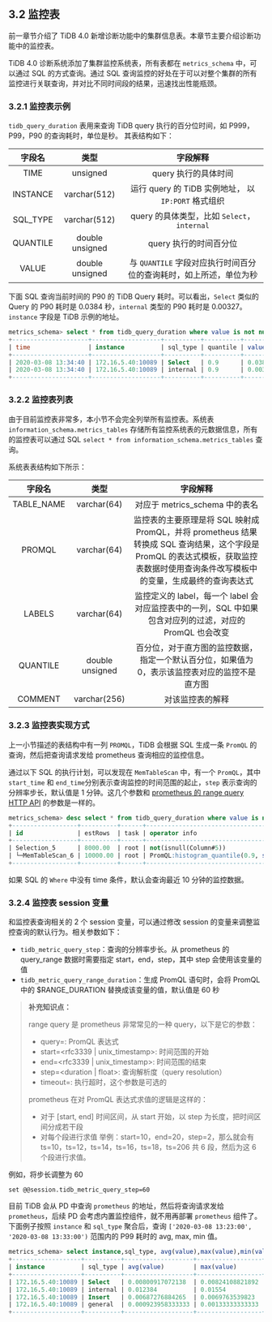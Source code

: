## 3.2 监控表
前一章节介绍了 TiDB 4.0 新增诊断功能中的集群信息表。本章节主要介绍诊断功能中的监控表。

TiDB 4.0 诊断系统添加了集群监控系统表，所有表都在 `metrics_schema` 中，可以通过 SQL 的方式查询。通过 SQL 查询监控的好处在于可以对整个集群的所有监控进行关联查询，并对比不同时间段的结果，迅速找出性能瓶颈。

### 3.2.1 监控表示例

`tidb_query_duration` 表用来查询 TiDB query 执行的百分位时间，如 P999，P99，P90 的查询耗时，单位是秒。 其表结构如下：

| 字段名 | 类型 | 字段解释 |
| :-----:| :----: | :----: |
| TIME | unsigned | query 执行的具体时间 |
| INSTANCE | varchar(512) | 运行 query 的 TiDB 实例地址， 以 `IP:PORT` 格式组织 |
| SQL_TYPE | varchar(512) | query 的具体类型，比如 `Select`，`internal` |
| QUANTILE | double unsigned| query 执行的时间百分位 |
| VALUE | double unsigned| 与 `QUANTILE` 字段对应执行时间百分位的查询耗时，如上所述，单位为秒 |

下面 SQL 查询当前时间的 P90 的 TiDB Query 耗时。可以看出，`Select` 类似的 Query 的 P90 耗时是 0.0384 秒，`internal` 类型的 P90 耗时是 0.00327。`instance` 字段是 TiDB 示例的地址。

```sql
metrics_schema> select * from tidb_query_duration where value is not null and time=now() and quantile=0.90;
+---------------------+-------------------+----------+----------+------------------+
| time                | instance          | sql_type | quantile | value            |
+---------------------+-------------------+----------+----------+------------------+
| 2020-03-08 13:34:40 | 172.16.5.40:10089 | Select   | 0.9      | 0.0384           |
| 2020-03-08 13:34:40 | 172.16.5.40:10089 | internal | 0.9      | 0.00327692307692 |
+---------------------+-------------------+----------+----------+------------------+
```

### 3.2.2 监控表列表

由于目前监控表非常多，本小节不会完全列举所有监控表。系统表 `information_schema.metrics_tables` 存储所有监控系统表的元数据信息，所有的监控表可以通过 SQL `select * from information_schema.metrics_tables` 查询。

系统表表结构如下所示：

| 字段名 | 类型 | 字段解释 |
| :-----:| :----: | :----: |
| TABLE_NAME | varchar(64) | 对应于 metrics_schema 中的表名 |
| PROMQL | varchar(64) | 监控表的主要原理是将 SQL 映射成 PromQL，并将 prometheus 结果转换成 SQL 查询结果，这个字段是 PromQL 的表达式模板，获取监控表数据时使用查询条件改写模板中的变量，生成最终的查询表达式 |
| LABELS | varchar(64) | 监控定义的 label，每一个 label 会对应监控表中的一列，SQL 中如果包含对应列的过滤，对应的 PromQL 也会改变 |
| QUANTILE | double unsigned | 百分位，对于直方图的监控数据，指定一个默认百分位，如果值为 0，表示该监控表对应的监控不是直方图 |
| COMMENT | varchar(256)| 对该监控表的解释 |

### 3.2.3 监控表实现方式

上一小节描述的表结构中有一列 `PROMQL`，TiDB 会根据 SQL 生成一条 `PromQL` 的查询，然后把查询请求发给 prometheus 查询相应的监控信息。

通过以下 SQL 的执行计划，可以发现在 `MemTableScan` 中，有一个 `PromQL`，其中 `start_time` 和 `end_time`分别表示查询监控的时间范围的起止，`step` 表示查询的分辨率步长，默认值是 1 分钟。这几个参数和 [prometheus 的 range query HTTP API](https://prometheus.io/docs/prometheus/latest/querying/api/#range-queries) 的参数是一样的。

```sql
metrics_schema> desc select * from tidb_query_duration where value is not null and time=now() and quantile=0.90;
+------------------+----------+------+-------------------------------------------------------------------------------------------------------------------------------------------------------------------------------------------------------+
| id               | estRows  | task | operator info                                                                                                                                                                                         |
+------------------+----------+------+-------------------------------------------------------------------------------------------------------------------------------------------------------------------------------------------------------+
| Selection_5      | 8000.00  | root | not(isnull(Column#5))                                                                                                                                                                                 |
| └─MemTableScan_6 | 10000.00 | root | PromQL:histogram_quantile(0.9, sum(rate(tidb_server_handle_query_duration_seconds_bucket{}[60s])) by (le,sql_type,instance)), start_time:2020-03-08 13:13:15, end_time:2020-03-08 13:13:15, step:1m0s |
+------------------+----------+------+-------------------------------------------------------------------------------------------------------------------------------------------------------------------------------------------------------+
```

如果 SQL 的 `Where` 中没有 time 条件，默认会查询最近 10 分钟的监控数据。 

### 3.2.4 监控表 session 变量

和监控表查询相关的 2 个 session 变量，可以通过修改 session 的变量来调整监控查询的默认行为。相关参数如下：

* `tidb_metric_query_step`：查询的分辨率步长。从 prometheus 的 query_range 数据时需要指定 start，end，step，其中 step 会使用该变量的值
* `tidb_metric_query_range_duration`：生成 PromQL 语句时，会将 PromQL 中的 $RANGE_DURATION 替换成该变量的值，默认值是 60 秒

> **补充知识点：**
>
> range query 是 prometheus 非常常见的一种 query，以下是它的参数：
> * query=<string>: PromQL 表达式
> * start=<rfc3339 | unix_timestamp>: 时间范围的开始
> * end=<rfc3339 | unix_timestamp>: 时间范围的结束
> * step=<duration | float>: 查询解析度（query resolution）
> * timeout=<duration>: 执行超时，这个参数是可选的
>
> prometheus 在对 PromQL 表达式求值的逻辑是这样的：
> * 对于 [start, end] 时间区间，从 start 开始，以 step 为长度，把时间区间分成若干段
> * 对每个段进行求值
> 举例：start=10，end=20，step=2，那么就会有 ts=10，ts=12，ts=14，ts=16，ts=18，ts=206 共 6 段，然后为这 6 个段进行求值。

例如，将步长调整为 60
 
```
set @@session.tidb_metric_query_step=60
```

目前 TiDB 会从 PD 中查询 `prometheus` 的地址，然后将查询请求发给 `prometheus`，后续 PD 会考虑内置监控组件，就不用再部署 `prometheus` 组件了。下面例子按照 `instance` 和 `sql_type` 聚合后，查询 `['2020-03-08 13:23:00', '2020-03-08 13:33:00')`  范围内的 P99 耗时的 avg, max, min 值。

```sql
metrics_schema> select instance,sql_type, avg(value),max(value),min(value) from tidb_query_duration where time >= '2020-03-08 13:23:00' and time < '2020-03-08 13:33:00' and value is not null and quantile=0.99 group by instance,sql_type;
+-------------------+----------+-------------------+------------------+-------------------+
| instance          | sql_type | avg(value)        | max(value)       | min(value)        |
+-------------------+----------+-------------------+------------------+-------------------+
| 172.16.5.40:10089 | Select   | 0.00800917072138  | 0.00824108821892 | 0.00790462559176  |
| 172.16.5.40:10089 | internal | 0.012384          | 0.01554          | 0.0062            |
| 172.16.5.40:10089 | Insert   | 0.00687276884265  | 0.0069763539823  | 0.00670463917526  |
| 172.16.5.40:10089 | general  | 0.000923958333333 | 0.00133333333333 | 0.000666666666667 |
+-------------------+----------+-------------------+------------------+-------------------+
```
